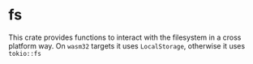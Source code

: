 # fs

This crate provides functions to interact with the filesystem in a cross platform way. On `wasm32` targets it uses `LocalStorage`, otherwise it uses `tokio::fs`
